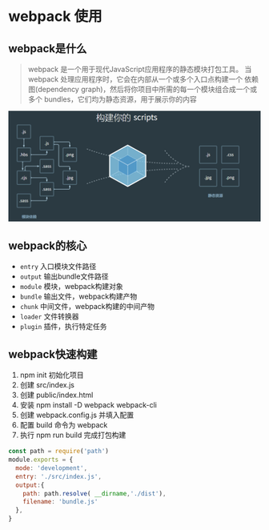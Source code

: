 # webpack 使用



## webpack是什么

>webpack 是一个用于现代JavaScript应用程序的静态模块打包工具。
> 当 webpack 处理应用程序时，它会在内部从一个或多个入口点构建一个 依赖图(dependency graph)，然后将你项目中所需的每一个模块组合成一个或多个 bundles，它们均为静态资源，用于展示你的内容

![img.png](img/webpack.png)

## webpack的核心

- `entry` 入口模块文件路径
- `output` 输出bundle文件路径
- `module` 模块，webpack构建对象
- `bundle` 输出文件，webpack构建产物
- `chunk` 中间文件，webpack构建的中间产物
- `loader` 文件转换器
- `plugin` 插件，执行特定任务


## webpack快速构建

1. npm init 初始化项目
2. 创建 src/index.js
3. 创建 public/index.html
4. 安装 npm install -D webpack webpack-cli
5. 创建 webpack.config.js  并填入配置
6. 配置 build 命令为 webpack 
7. 执行 npm run build 完成打包构建

```javascript
const path = require('path')
module.exports = {
  mode: 'development',
  entry: './src/index.js',
  output:{
    path: path.resolve( __dirname,'./dist'),
    filename: 'bundle.js'
  },
}
```